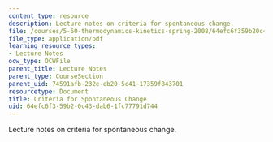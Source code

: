 ```yaml
---
content_type: resource
description: Lecture notes on criteria for spontaneous change.
file: /courses/5-60-thermodynamics-kinetics-spring-2008/64efc6f359b20c43dab61fc77791d744_5_60_lecture12.pdf
file_type: application/pdf
learning_resource_types:
- Lecture Notes
ocw_type: OCWFile
parent_title: Lecture Notes
parent_type: CourseSection
parent_uid: 74591afb-232e-eb20-5c41-17359f843701
resourcetype: Document
title: Criteria for Spontaneous Change
uid: 64efc6f3-59b2-0c43-dab6-1fc77791d744
---
```

Lecture notes on criteria for spontaneous change.

